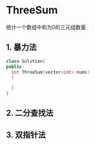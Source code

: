 # ThreeSum
统计一个数组中和为0的三元组数量

##  1.  暴力法
```c++
class Solution{
public:
  int ThreeSum(vector<int> nums)
  {

  }
}
```
##  2.  二分查找法
##  3.  双指针法
